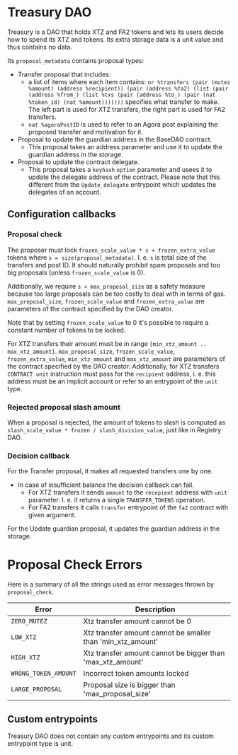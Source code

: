<!--
SPDX-FileCopyrightText: 2021 TQ Tezos
SPDX-License-Identifier: LicenseRef-MIT-TQ
-->

# Treasury DAO

Treasury is a DAO that holds XTZ and FA2 tokens and lets its users decide how to
spend its XTZ and tokens. Its extra storage data is a unit value and thus contains
no data.

Its `proposal_metadata` contains proposal types:
- Transfer proposal that includes:
   - a list of items where each item contains:
   `or %transfers (pair (mutez %amount) (address %recipient)) (pair (address %fa2) (list (pair (address %from_) (list %txs (pair (address %to_) (pair (nat %token_id) (nat %amount)))))))` specifies what transfer to make. The left part is used for XTZ transfers, the right part is used for FA2 transfers.
   - `nat %agoraPostID` is used to refer to an Agora post explaining the proposed transfer and motivation for it.
- Proposal to update the guardian address in the BaseDAO contract.
   - This proposal takes an address parameter and use it to update the guardian address in the storage.
- Proposal to update the contract delegate.
   - This proposal takes a `keyhash` `option` parameter and usees it to update the delegate address of the contract. Please note that this different from the `Update_delegate` entrypoint which updates the delegates of an account.


## Configuration callbacks

### Proposal check

The proposer must lock `frozen_scale_value * s + frozen_extra_value` tokens where `s = size(proposal_metadata)`.
I. e. `s` is total size of the transfers and post ID.
It should naturally prohibit spam proposals and too big proposals (unless `frozen_scale_value` is 0).

Additionally, we require `s < max_proposal_size` as a safety measure because too large proposals can be too costly to deal with in terms of gas.
`max_proposal_size`, `frozen_scale_value` and `frozen_extra_value` are parameters of the contract specified by the DAO creator.

Note that by setting `frozen_scale_value` to 0 it's possible to require a constant number of tokens to be locked.

For XTZ transfers their amount must be in range `[min_xtz_amount .. max_xtz_amount]`.
`max_proposal_size`, `frozen_scale_value`, `frozen_extra_value`, `min_xtz_amount` and `max_xtz_amount` are parameters of the contract specified by the DAO creator.
Additionally, for XTZ transfers `CONTRACT unit` instruction must pass for the `recipient` address, i. e. this address must be an implicit account or refer to an entrypoint of the `unit` type.

### Rejected proposal slash amount

When a proposal is rejected, the amount of tokens to slash is computed as
`slash_scale_value * frozen / slash_division_value`, just like in Registry DAO.

### Decision callback

For the Transfer proposal, it makes all requested transfers one by one.
 - In case of insufficient balance the decision callback can fail.
    + For XTZ transfers it sends `amount` to the `recepient` address with `unit` parameter. I. e. it returns a single `TRANSFER_TOKENS` operation.
    + For FA2 transfers it calls `transfer` entrypoint of the `fa2` contract with given argument.

For the Update guardian proposal, it updates the guardian address in the storage.

# Proposal Check Errors

Here is a summary of all the strings used as error messages thrown by `proposal_check`.

| Error                                | Description                                                                                                 |
|--------------------------------------|-------------------------------------------------------------------------------------------------------------|
| `ZERO_MUTEZ`                         | Xtz transfer amount cannot be 0                                                                             |
| `LOW_XTZ`               | Xtz transfer amount cannot be smaller than 'min_xtz_amount'                                                 |
| `HIGH_XTZ`               | Xtz transfer amount cannot be bigger than 'max_xtz_amount'                                                  |
| `WRONG_TOKEN_AMOUNT`             | Incorrect token amounts locked                                                                              |
| `LARGE_PROPOSAL`                 | Proposal size is bigger than 'max_proposal_size'                                                            |

## Custom entrypoints

Treasury DAO does not contain any custom entrypoints and its custom entrypoint type is unit.
